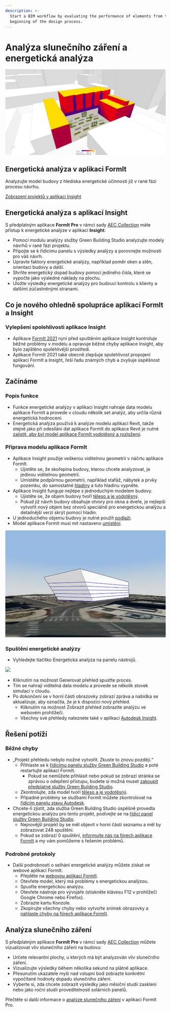 ```yaml
---
description: >-
  Start a BIM workflow by evaluating the performance of elements from the
  beginning of the design process.
---
```


# Analýza slunečního záření a energetická analýza

![](<../.gitbook/assets/20220317 Solar Analysis.png>)

## Energetická analýza v aplikaci FormIt

Analyzujte model budovy z hlediska energetické účinnosti již v rané fázi procesu návrhu.

[Zobrazení projektů v aplikaci Insight](https://gbs.autodesk.com/OneEnergy/Insight)

## Energetická analýza s aplikací Insight

S předplatným aplikace **FormIt Pro** v rámci sady [AEC Collection](https://www.autodesk.cz/collections/architecture-engineering-construction/overview) máte přístup k energetické analýze v aplikaci **Insight**:

* Pomocí modulu analýzy služby Green Building Studio analyzujte modely návrhů v rané fázi projektu.
* Připojte se k řídicímu panelu s výsledky analýzy a porovnejte možnosti pro váš návrh.
* Upravte faktory energetické analýzy, například poměr oken a stěn, orientaci budovy a další.
* Shrňte energetický dopad budovy pomocí jediného čísla, které se vypočte jako výsledné náklady na plochu.
* Uložte výsledky energetické analýzy pro budoucí kontrolu s klienty a dalšími zúčastněnými stranami.

## Co je nového ohledně spolupráce aplikací FormIt a Insight <a href="#insight-what-s-new" id="insight-what-s-new"></a>

### **Vylepšení spolehlivosti aplikace Insight** <a href="#improvements-to-insight-reliability" id="improvements-to-insight-reliability"></a>

* Aplikace [FormIt 2021](https://formit.autodesk.com/blog/post/introducing-formit-2021) nyní před spuštěním aplikace Insight kontroluje běžné problémy v modelu a opravuje běžné chyby aplikace Insight, aby bylo zajištěno spolehlivější prostředí.
* Aplikace FormIt 2021 také obecně zlepšuje spolehlivost propojení aplikací FormIt a Insight, řeší řadu známých chyb a zvyšuje úspěšnost fungování.

## Začínáme <a href="#insight-getting-started" id="insight-getting-started"></a>

### **Popis funkce** <a href="#how-it-works" id="how-it-works"></a>

* Funkce energetické analýzy v aplikaci Insight nahraje data modelu aplikace FormIt a provede v cloudu několik set analýz, aby určila různá energetická hodnocení.
* Energetická analýza používá k analýze modelu aplikaci Revit, takže stejně jako při odesílání dat aplikace FormIt do aplikace Revit je nutné [zajistit, aby byl model aplikace FormIt vodotěsný a rozložený](https://formit.autodesk.com/blog/post/repairing-solid-models).

### **Příprava modelu aplikace FormIt** <a href="#preparing-your-formit-model" id="preparing-your-formit-model"></a>

* Aplikace Insight použije veškerou viditelnou geometrii v náčrtu aplikace FormIt.
   * Ujistěte se, že skořepina budovy, kterou chcete analyzovat, je jedinou viditelnou geometrií.
   * Umístěte podpůrnou geometrii, například stafáž, nábytek a prvky pozemku, do samostatné [hladiny](../tool-library/layers.md) a tuto hladinu vypněte.
* Aplikace Insight funguje nejlépe s jednoduchým modelem budovy.
   * Ujistěte se, že objem budovy tvoří [těleso a je vodotěsný](https://formit.autodesk.com/blog/post/repairing-solid-models).
   * Pokud již návrh budovy obsahuje otvory pro okna a dveře, je nejlepší vytvořit nový objem bez otvorů speciálně pro energetickou analýzu a detailnější verzi skrýt pomocí hladin.
* U jednoduchého objemu budovy je nutné použít [podlaží](../tool-library/levels-and-area.md).
* Model aplikace FormIt musí mít nastaveno [umístění](../tool-library/setting-location.md).

![](../.gitbook/assets/insight.png)

### **Spuštění energetické analýzy** <a href="#starting-energy-analysis" id="starting-energy-analysis"></a>

* Vyhledejte tlačítko Energetická analýza na panelu nástrojů.

![](../.gitbook/assets/generate\_insight.png)

* Kliknutím na možnost Generovat přehled spusťte proces.
* Tím se nahrají viditelná data modelu a provede se několik stovek simulací v cloudu.
* Po dokončení se v horní části obrazovky zobrazí zpráva a nabídka se aktualizuje, aby označila, že je k dispozici nový přehled.
   * Kliknutím na možnost Zobrazit přehled zobrazíte analýzu ve webovém prohlížeči.
   * Všechny své přehledy naleznete také v aplikaci [Autodesk Insight](https://gbs.autodesk.com/OneEnergy/Insight).

## Řešení potíží <a href="#insight-troubleshooting" id="insight-troubleshooting"></a>

### **Běžné chyby** <a href="#common-errors" id="common-errors"></a>

* „Projekt přehledu nebylo možné vytvořit. Zkuste to znovu později.“
   * Přihlaste se k [řídicímu panelu služby Green Building Studio](https://gbs.autodesk.com/GBS/Project) a poté restartujte aplikaci FormIt.
      * Pokud se nemůžete přihlásit nebo pokud se zobrazí stránka se zprávou o odepření přístupu, budete si možná muset [zakoupit předplatné služby Green Building Studio](https://knowledge.autodesk.com/search-result/caas/CloudHelp/cloudhelp/ENU/BPA-Help/files/GUID-7FCFF904-F943-4020-BF7F-53AA7148673D-htm.html).
   * Zkontrolujte, zda model tvoří [těleso a je vodotěsný](https://formit.autodesk.com/blog/post/repairing-solid-models).
   * Případné problémy se službami FormIt můžete zkontrolovat na [řídicím panelu stavu Autodesk](https://health.autodesk.com).
* Chcete-li zjistit, zda služba Green Building Studio úspěšně provedla energetickou analýzu pro tento projekt, podívejte se na [řídicí panel služby Green Building Studio](https://gbs.autodesk.com/GBS/Project).
   * Nejnovější projekt by se měl objevit v horní části seznamu a měl by zobrazovat 248 spuštění.
   * Pokud se zobrazí 0 spuštění, [informujte nás na fórech aplikace FormIt](https://forums.autodesk.com/t5/formit-forum/bd-p/142?profile.language=en) a my vám pomůžeme s řešením problémů.

### **Podrobné protokoly** <a href="#detailed-logs" id="detailed-logs"></a>

* Další podrobnosti o selhání energetické analýzy můžete získat ve webové aplikaci FormIt:
   * Přejděte na [webovou aplikaci FormIt](https://formit.autodesk.com/app).
   * Otevřete model, který má problémy s energetickou analýzou.
   * Spusťte energetickou analýzu.
   * Otevřete nástroje pro vývojáře (stiskněte klávesu F12 v prohlížeči Google Chrome nebo Firefox).
   * Zobrazte kartu Konzole.
   * Zkopírujte všechny chyby nebo vytvořte snímek obrazovky a [nahlaste chyby na fórech aplikace FormIt](https://forums.autodesk.com/t5/formit-forum/bd-p/142?profile.language=en).

## Analýza slunečního záření

S předplatným aplikace **FormIt Pro** v rámci sady [AEC Collection](https://www.autodesk.cz/collections/architecture-engineering-construction/overview) můžete vizualizovat vliv slunečního záření na budovu:

* Určete relevantní plochy, u kterých má být analyzován vliv slunečního záření.
* Vizualizujte výsledky během několika sekund na plátně aplikace.
* Přesunutím ukazatele myši nad vstupní bod zobrazte konkrétní vypočítané hodnoty dopadu slunečního záření.
* Vyberte si, zda chcete zobrazit výsledky jako měsíční studii zasklení nebo jako roční studii proveditelnosti solárních panelů.

Přečtěte si další informace o [analýze slunečního záření](../tool-library/solar-analysis.md) v aplikaci FormIt Pro.

